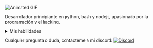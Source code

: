 ![Animated GIF](https://blogger.googleusercontent.com/img/b/R29vZ2xl/AVvXsEjZAo8vXDy03jgNl5b65UUuAofkLDorVU2KwvPbhzggPjMbxx20jPC2EA4_Sv3pJmWjcxCvZWQ50-2rVuZ8O9f34rz03f3qKGbdUb2c1Q7iqvpLrl7ebcFizIr7Plynw-ioCE6Wq-5K0AY/s280/tumblr_nk14ujBXBe1u96a82o1_500.gif)


Desarrollador principiante en python, bash y nodejs, apasionado por la programación y el hacking.

<details>
  <summary>Mis habilidades</summary>

- ![Python](https://img.shields.io/badge/Python-3.9-blue?logo=python&logoColor=white)

- ![Bash](https://img.shields.io/badge/Bash-5.0-green?logo=gnu-bash&logoColor=white)

- ![Nodejs](https://img.shields.io/badge/Nodejs-14.17-orange?logo=nodedotjs&logoColor=white)

</details>

Cualquier pregunta o duda, contacteme a mi discord: [![Discord](https://img.shields.io/badge/Discord-Keiji-%235865F2.svg?logo=discord&logoColor=white&label=Mi%20discord&message=Hola%21%20Soy%20Keiji%21)](https://discord.com/users/983476283491110932)